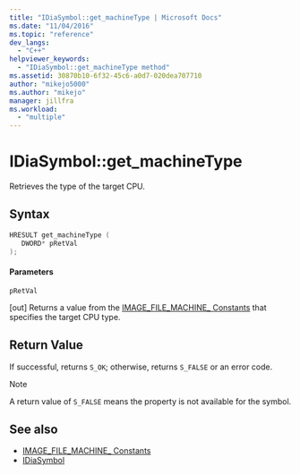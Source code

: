 ```yaml
---
title: "IDiaSymbol::get_machineType | Microsoft Docs"
ms.date: "11/04/2016"
ms.topic: "reference"
dev_langs:
  - "C++"
helpviewer_keywords:
  - "IDiaSymbol::get_machineType method"
ms.assetid: 30870b10-6f32-45c6-a0d7-020dea707710
author: "mikejo5000"
ms.author: "mikejo"
manager: jillfra
ms.workload:
  - "multiple"
---
```

# IDiaSymbol::get_machineType
Retrieves the type of the target CPU.

## Syntax

```C++
HRESULT get_machineType ( 
   DWORD* pRetVal
);
```

#### Parameters
 `pRetVal`

[out] Returns a value from the [IMAGE_FILE_MACHINE_ Constants](/windows/desktop/SysInfo/image-file-machine-constants) that specifies the target CPU type.

## Return Value
 If successful, returns `S_OK`; otherwise, returns `S_FALSE` or an error code.

> [!NOTE]
> A return value of `S_FALSE` means the property is not available for the symbol.

## See also
- [IMAGE_FILE_MACHINE_ Constants](/windows/desktop/SysInfo/image-file-machine-constants) 
- [IDiaSymbol](../../debugger/debug-interface-access/idiasymbol.md)